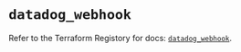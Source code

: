 # `datadog_webhook`

Refer to the Terraform Registory for docs: [`datadog_webhook`](https://registry.terraform.io/providers/datadog/datadog/3.33.0/docs/resources/webhook).
